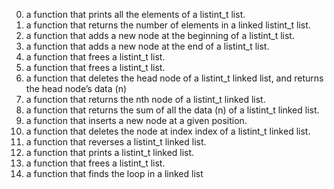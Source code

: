 0. a function that prints all the elements of a listint_t list.
1. a function that returns the number of elements in a linked listint_t list.
2. a function that adds a new node at the beginning of a listint_t list.
3. a function that adds a new node at the end of a listint_t list.
4. a function that frees a listint_t list.
5. a function that frees a listint_t list.
6. a function that deletes the head node of a listint_t linked list, and returns the head node’s data (n)
7. a function that returns the nth node of a listint_t linked list.
8. a function that returns the sum of all the data (n) of a listint_t linked list.
9.  a function that inserts a new node at a given position.
10.  a function that deletes the node at index index of a listint_t linked list.
11. a function that reverses a listint_t linked list.
12. a function that prints a listint_t linked list.
13. a function that frees a listint_t list.
14.  a function that finds the loop in a linked list
